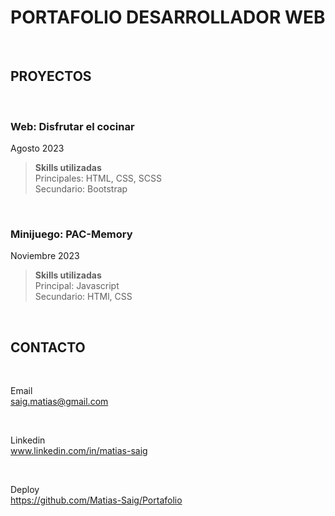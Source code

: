 # PORTAFOLIO DESARROLLADOR WEB

<br>

## PROYECTOS

<br>

### Web: Disfrutar el cocinar
Agosto 2023

> **Skills utilizadas**  
> Principales: HTML, CSS, SCSS    
> Secundario: Bootstrap

<br>

### Minijuego: PAC-Memory
Noviembre 2023

> **Skills utilizadas**  
> Principal: Javascript  
> Secundario: HTMl, CSS

<br>

## CONTACTO

<br>

Email  
<saig.matias@gmail.com>

<br>

Linkedin  
www.linkedin.com/in/matias-saig

<br>

Deploy  
[https://github.com/Matias-Saig/Portafolio
](https://matias-saig.github.io/Portafolio/)
